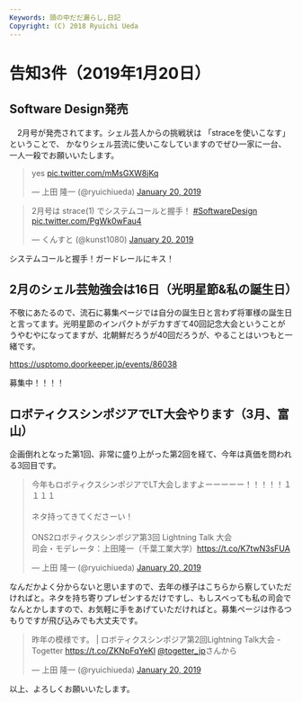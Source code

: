 ```yaml
---
Keywords: 頭の中だだ漏らし,日記
Copyright: (C) 2018 Ryuichi Ueda
---
```


# 告知3件（2019年1月20日）

## Software Design発売

　2月号が発売されてます。シェル芸人からの挑戦状は
「straceを使いこなす」ということで、
かなりシェル芸流に使いこなしていますのでぜひ一家に一台、
一人一殺でお願いいたします。

<blockquote class="twitter-tweet" data-partner="tweetdeck"><p lang="und" dir="ltr">yes <a href="https://t.co/mMsGXW8jKq">pic.twitter.com/mMsGXW8jKq</a></p>&mdash; 上田 隆一 (@ryuichiueda) <a href="https://twitter.com/ryuichiueda/status/1086968247281315840?ref_src=twsrc%5Etfw">January 20, 2019</a></blockquote>
<script async src="https://platform.twitter.com/widgets.js" charset="utf-8"></script>

<blockquote class="twitter-tweet" data-partner="tweetdeck"><p lang="ja" dir="ltr">2月号は strace(1) でシステムコールと握手！ <a href="https://twitter.com/hashtag/SoftwareDesign?src=hash&amp;ref_src=twsrc%5Etfw">#SoftwareDesign</a> <a href="https://t.co/PgWk0wFau4">pic.twitter.com/PgWk0wFau4</a></p>&mdash; くんすと (@kunst1080) <a href="https://twitter.com/kunst1080/status/1086970871678328833?ref_src=twsrc%5Etfw">January 20, 2019</a></blockquote>
<script async src="https://platform.twitter.com/widgets.js" charset="utf-8"></script>

システムコールと握手！ガードレールにキス！


## 2月のシェル芸勉強会は16日（光明星節&私の誕生日）

不敬にあたるので、流石に募集ページでは自分の誕生日と言わず将軍様の誕生日と言ってます。光明星節のインパクトがデカすぎて40回記念大会ということがうやむやになってますが、北朝鮮だろうが40回だろうが、やることはいつもと一緒です。


https://usptomo.doorkeeper.jp/events/86038

募集中！！！！


## ロボティクスシンポジアでLT大会やります（3月、富山）

企画倒れとなった第1回、非常に盛り上がった第2回を経て、今年は真価を問われる3回目です。

<blockquote class="twitter-tweet" data-partner="tweetdeck"><p lang="ja" dir="ltr">今年もロボティクスシンポジアでLT大会しますよーーーーー！！！！！１１１１<br><br>ネタ持ってきてくださーい！<br><br>ONS2ロボティクスシンポジア第3回 Lightning Talk 大会<br>司会・モデレータ：上田隆一（千葉工業大学）<a href="https://t.co/K7twN3sFUA">https://t.co/K7twN3sFUA</a></p>&mdash; 上田 隆一 (@ryuichiueda) <a href="https://twitter.com/ryuichiueda/status/1086969375398088704?ref_src=twsrc%5Etfw">January 20, 2019</a></blockquote>
<script async src="https://platform.twitter.com/widgets.js" charset="utf-8"></script>


なんだかよく分からないと思いますので、去年の様子はこちらから察していただければと。ネタを持ち寄りプレゼンするだけですし、もしスベっても私の司会でなんとかしますので、お気軽に手をあげていただければと。募集ページは作るつもりですが飛び込みでも大丈夫です。

<blockquote class="twitter-tweet" data-partner="tweetdeck"><p lang="ja" dir="ltr">昨年の模様です。 | ロボティクスシンポジア第2回Lightning Talk大会 - Togetter <a href="https://t.co/ZKNpFqYeKl">https://t.co/ZKNpFqYeKl</a> <a href="https://twitter.com/togetter_jp?ref_src=twsrc%5Etfw">@togetter_jp</a>さんから</p>&mdash; 上田 隆一 (@ryuichiueda) <a href="https://twitter.com/ryuichiueda/status/1086971984876003329?ref_src=twsrc%5Etfw">January 20, 2019</a></blockquote>
<script async src="https://platform.twitter.com/widgets.js" charset="utf-8"></script>



以上、よろしくお願いいたします。
